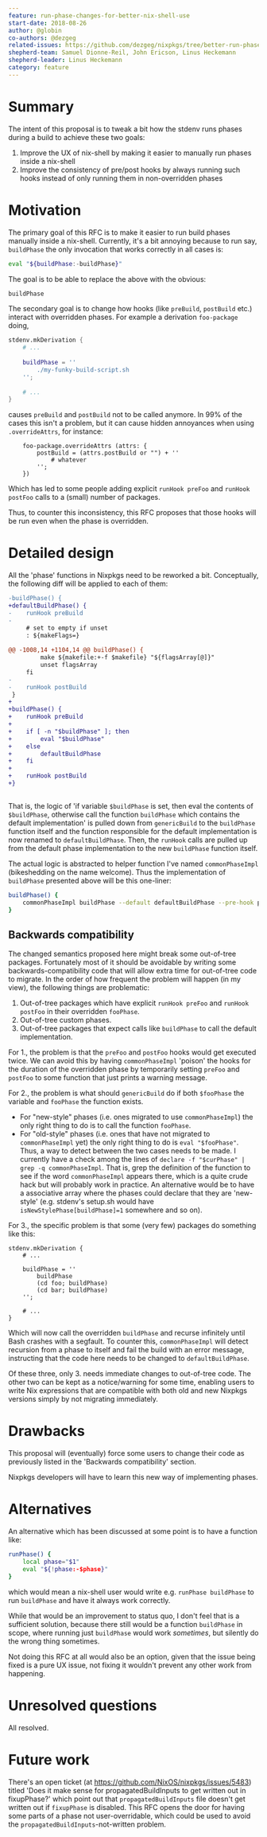 ```yaml
---
feature: run-phase-changes-for-better-nix-shell-use
start-date: 2018-08-26
author: @globin
co-authors: @dezgeg
related-issues: https://github.com/dezgeg/nixpkgs/tree/better-run-phases
shepherd-team: Samuel Dionne-Reil, John Ericson, Linus Heckemann
shepherd-leader: Linus Heckemann
category: feature
---
```


# Summary
[summary]: #summary

The intent of this proposal is to tweak a bit how the stdenv runs phases during a build to achieve these two goals:
1. Improve the UX of nix-shell by making it easier to manually run phases inside a nix-shell
2. Improve the consistency of pre/post hooks by always running such hooks instead of only running them in non-overridden phases

# Motivation
[motivation]: #motivation

The primary goal of this RFC is to make it easier to run build phases manually inside a nix-shell.
Currently, it's a bit annoying because to run say, `buildPhase` the only invocation that works correctly in all cases is:

````sh
eval "${buildPhase:-buildPhase}"
````

The goal is to be able to replace the above with the obvious:
````sh
buildPhase
````

The secondary goal is to change how hooks (like `preBuild`, `postBuild` etc.) interact with overridden phases.
For example a derivation `foo-package` doing,
````nix
stdenv.mkDerivation {
    # ...
    
    buildPhase = ''
        ./my-funky-build-script.sh
    '';
    
    # ...
}
````
causes `preBuild` and `postBuild` not to be called anymore.
In 99% of the cases this isn't a problem, but it can cause hidden annoyances when using `.overrideAttrs`, for instance:
````
    foo-package.overrideAttrs (attrs: {
        postBuild = (attrs.postBuild or "") + ''
            # whatever
        '';
    })
````
Which has led to some people adding explicit `runHook preFoo` and `runHook postFoo` calls to a (small) number of packages.

Thus, to counter this inconsistency, this RFC proposes that those hooks will be run even when the phase is overridden.

# Detailed design
[design]: #detailed-design

All the 'phase' functions in Nixpkgs need to be reworked a bit. Conceptually, the following diff will be applied to each of them:
````diff
-buildPhase() {
+defaultBuildPhase() {
-    runHook preBuild
-
     # set to empty if unset
     : ${makeFlags=}
 
@@ -1008,14 +1104,14 @@ buildPhase() {
         make ${makefile:+-f $makefile} "${flagsArray[@]}"
         unset flagsArray
     fi
-
-    runHook postBuild
 }
+
+buildPhase() {
+    runHook preBuild
+
+    if [ -n "$buildPhase" ]; then
+        eval "$buildPhase"
+    else
+        defaultBuildPhase
+    fi
+
+    runHook postBuild
+}
 
````
That is, the logic of 'if variable `$buildPhase` is set, then eval the contents of `$buildPhase`, otherwise call the function `buildPhase` which contains the default implementation' is pulled down from `genericBuild` to the `buildPhase` function itself
and the function responsible for the default implementation is now renamed to `defaultBuildPhase`.
Then, the `runHook` calls are pulled up from the default phase implementation to the new `buildPhase` function itself.

The actual logic is abstracted to helper function I've named `commonPhaseImpl` (bikeshedding on the name welcome). Thus the implementation of `buildPhase` presented above will be this one-liner:
````sh
buildPhase() {
    commonPhaseImpl buildPhase --default defaultBuildPhase --pre-hook preBuild --post-hook postBuild
}
````

## Backwards compatibility

The changed semantics proposed here might break some out-of-tree packages.
Fortunately most of it should be avoidable by writing some backwards-compatibility code that will allow extra time for out-of-tree code to migrate.
In the order of how frequent the problem will happen (in my view), the following things are problematic:

1. Out-of-tree packages which have explicit `runHook preFoo` and `runHook postFoo` in their overridden `fooPhase`.
2. Out-of-tree custom phases.
3. Out-of-tree packages that expect calls like `buildPhase` to call the default implementation.

For 1., the problem is that the `preFoo` and `postFoo` hooks would get executed twice.
We can avoid this by having `commonPhaseImpl` 'poison' the hooks for the duration of the overridden phase
by temporarily setting `preFoo` and `postFoo` to some function that just prints a warning message.

For 2., the problem is what should `genericBuild` do if both `$fooPhase` the variable and `fooPhase` the function exists.
 - For "new-style" phases (i.e. ones migrated to use `commonPhaseImpl`) the only right thing to do is to call the function `fooPhase`.
 - For "old-style" phases (i.e. ones that have not migrated to `commonPhaseImpl` yet) the only right thing to do is `eval "$fooPhase"`.
Thus, a way to detect between the two cases needs to be made. I currently have a check among the lines of `declare -f "$curPhase" | grep -q commonPhaseImpl`.
That is, grep the definition of the function to see if the word `commonPhaseImpl` appears there, which is a quite crude hack but will probably work in practice.
An alternative would be to have a associative array where the phases could declare that they are 'new-style' (e.g. stdenv's setup.sh would have `isNewStylePhase[buildPhase]=1` somewhere and so on).

For 3., the specific problem is that some (very few) packages do something like this:
````
stdenv.mkDerivation {
    # ...
    
    buildPhase = ''
        buildPhase
        (cd foo; buildPhase)
        (cd bar; buildPhase)
    '';
    
    # ...
}
````
Which will now call the overridden `buildPhase` and recurse infinitely until Bash crashes with a segfault.
To counter this, `commonPhaseImpl` will detect recursion from a phase to itself and fail the build with an error message,
instructing that the code here needs to be changed to `defaultBuildPhase`.

Of these three, only 3. needs immediate changes to out-of-tree code. The other two can be kept as a notice/warning for some time,
enabling users to write Nix expressions that are compatible with both old and new Nixpkgs versions simply by not migrating immediately.

# Drawbacks
[drawbacks]: #drawbacks

This proposal will (eventually) force some users to change their code as previously listed in the 'Backwards compatibility' section.

Nixpkgs developers will have to learn this new way of implementing phases.

# Alternatives
[alternatives]: #alternatives

An alternative which has been discussed at some point is to have a function like:
````sh
runPhase() {
    local phase="$1"
    eval "${!phase:-$phase}"
}
````
which would mean a nix-shell user would write e.g. `runPhase buildPhase` to run `buildPhase` and have it always work correctly.

While that would be an improvement to status quo, I don't feel that is a sufficient solution,
because there still would be a function `buildPhase` in scope, where running just `buildPhase` would work *sometimes*,
but silently do the wrong thing sometimes.

Not doing this RFC at all would also be an option, given that the issue being fixed is a pure UX issue, not fixing it wouldn't prevent any other work from happening.

# Unresolved questions
[unresolved]: #unresolved-questions

All resolved.

# Future work
[future]: #future-work

There's an open ticket (at https://github.com/NixOS/nixpkgs/issues/5483) titled 'Does it make sense for propagatedBuildInputs to get written out in fixupPhase?'
which point out that `propagatedBuildInputs` file doesn't get written out if `fixupPhase` is disabled.
This RFC opens the door for having some parts of a phase not user-overridable, which could be used to avoid the `propagatedBuildInputs`-not-written problem.

